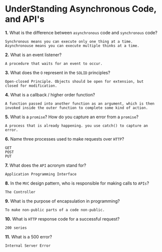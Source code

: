 # UnderStanding Asynchronous Code, and API's

**1.** What is the difference between `asynchronous` code and `synchronous` code?
<!-- enter you answer in the space below -->
```
Synchronous means you can execute only one thing at a time. Asynchronouse means you can execute multiple thinks at a time.

```
**2.** What is an event listener?
<!-- enter you answer in the space below -->
```
A procedure that waits for an event to occur. 

```
**3.** What does the `O` represent in the `SOLID` principles?
<!-- enter you answer in the space below -->
```
Open-closed Principle. Objects should be open for extension, but closed for modification.

```
**4.** What is a callback / higher order function?
<!-- enter you answer in the space below -->
```
A function passed into another function as an argument, which is then invoked inside the outer function to complete some kind of action.

```
**5.** What is a `promise`? How do you capture an error from a `promise`?
<!-- enter you answer in the space below -->
```
A process that is already happening. you use catch() to capture an error. 

```
**6.** Name three processes used to make requests over `HTTP`?
<!-- enter you answer in the space below -->
```
GET
POST
PUT

```
**7.** What does the `API` acronym stand for?
<!-- enter you answer in the space below -->
```
Application Programming Interface

```
**8.** In the `MVC` design pattern, who is responsible for making calls to `APIs`?
<!-- enter you answer in the space below -->
```
The Controller

```
**9.** What is the purpose of encapsulation in programming?
<!-- enter you answer in the space below -->
```
To make non-public parts of a code non-public.

```
**10.** What is `HTTP` response code for a successful request?
<!-- enter you answer in the space below -->
```
200 series

```
**11.** What is a 500 error?
<!-- enter you answer in the space below -->
```
Internal Server Error
```